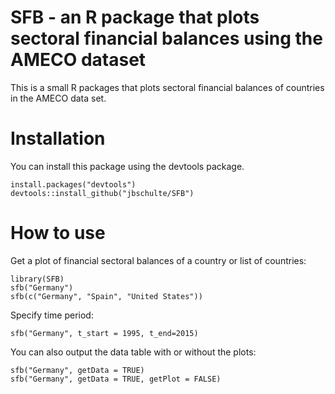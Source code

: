 # SFB - an R package that plots sectoral financial balances using the AMECO dataset
This is a small R packages that plots sectoral financial balances of countries in the AMECO data set. 

# Installation
You can install this package using the devtools package. 
```
install.packages("devtools")
devtools::install_github("jbschulte/SFB")
```

# How to use
Get a plot of financial sectoral balances of a country or list of countries:
```
library(SFB)
sfb("Germany")
sfb(c("Germany", "Spain", "United States"))
```
Specify time period:
```
sfb("Germany", t_start = 1995, t_end=2015)
```
You can also output the data table with or without the plots:
```
sfb("Germany", getData = TRUE)
sfb("Germany", getData = TRUE, getPlot = FALSE)
```


